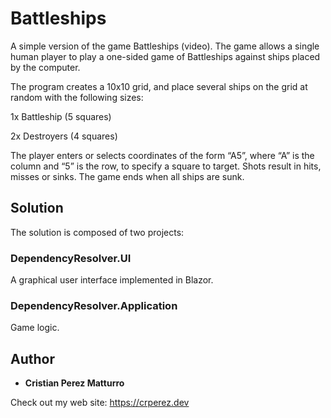 # Battleships

A simple version of the game Battleships (video). The game allows a single human player to play a one-sided game of Battleships against ships placed by the computer.



The program creates a 10x10 grid, and place several ships on the grid at random with the following sizes:



1x Battleship (5 squares)



2x Destroyers (4 squares)



The player enters or selects coordinates of the form “A5”, where “A” is the column and “5” is the row, to specify a square to target. Shots result in hits, misses or sinks. The game ends when all ships are sunk.


## Solution

The solution is composed of two projects:

### DependencyResolver.UI
A graphical user interface implemented in Blazor.

### DependencyResolver.Application
Game logic.

## Author

* **Cristian Perez Matturro** 

Check out my web site: https://crperez.dev
